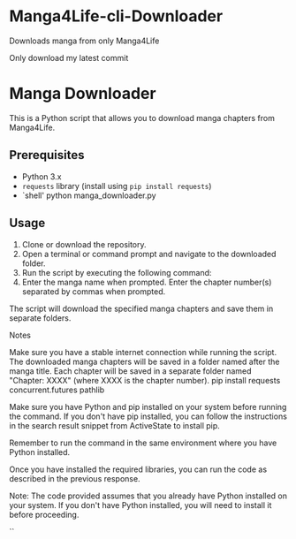 # Manga4Life-cli-Downloader
Downloads manga from only Manga4Life

Only download my latest commit

# Manga Downloader

This is a Python script that allows you to download manga chapters from Manga4Life.

## Prerequisites

- Python 3.x
- `requests` library (install using `pip install requests`)
- `shell'
   python manga_downloader.py

## Usage

1. Clone or download the repository.
2. Open a terminal or command prompt and navigate to the downloaded folder.
3. Run the script by executing the following command:
4. Enter the manga name when prompted.
Enter the chapter number(s) separated by commas when prompted.

The script will download the specified manga chapters and save them in separate folders.

Notes

Make sure you have a stable internet connection while running the script.
The downloaded manga chapters will be saved in a folder named after the manga title.
Each chapter will be saved in a separate folder named "Chapter: XXXX" (where XXXX is the chapter number).
pip install requests concurrent.futures pathlib

Make sure you have Python and pip installed on your system before running the command. If you don't have pip installed, you can follow the instructions in the search result snippet from ActiveState 
 to install pip.

Remember to run the command in the same environment where you have Python installed.

Once you have installed the required libraries, you can run the code as described in the previous response.

Note: The code provided assumes that you already have Python installed on your system. If you don't have Python installed, you will need to install it before proceeding.

   ``
